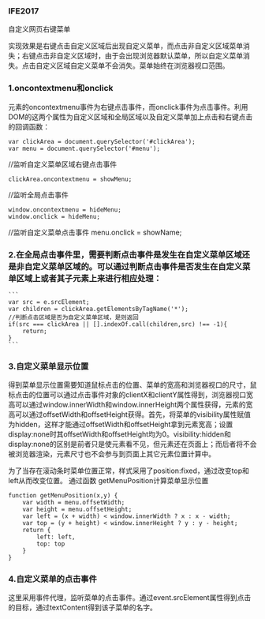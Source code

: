 ### IFE2017
自定义网页右键菜单

实现效果是右键点击自定义区域后出现自定义菜单，而点击非自定义区域菜单消失；右键点击非自定义区域时，由于会出现浏览器默认菜单，所以自定义菜单消失。点击自定义区域自定义菜单不会消失。菜单始终在浏览器视口范围。
### 1.oncontextmenu和onclick
元素的oncontextmenu事件为右键点击事件，而onclick事件为点击事件。利用DOM的这两个属性为自定义区域和全局区域以及自定义菜单加上点击和右键点击的回调函数：
```
var clickArea = document.querySelector('#clickArea');
var menu = document.querySelector('#menu');
```
//监听自定义菜单区域右键点击事件
```
clickArea.oncontextmenu = showMenu;
```
//监听全局点击事件
```
window.oncontextmenu = hideMenu;
window.onclick = hideMenu;
```
//监听自定义菜单点击事件
menu.onclick = showName;
### 2.在全局点击事件里，需要判断点击事件是发生在自定义菜单区域还是非自定义菜单区域的。可以通过判断点击事件是否发生在自定义菜单区域上或者其子元素上来进行相应处理：
	```
	var src = e.srcElement;
	var children = clickArea.getElementsByTagName('*');
	//判断点击区域是否为自定义菜单区域，是则返回
	if(src === clickArea || [].indexOf.call(children,src) !== -1){
		return;
	}
	```
### 3.自定义菜单显示位置
得到菜单显示位置需要知道鼠标点击的位置、菜单的宽高和浏览器视口的尺寸，鼠标点击的位置可以通过点击事件对象的clientX和clientY属性得到，浏览器视口宽高可以通过window.innerWidth和window.innerHeight两个属性获得，元素的宽高可以通过offsetWidth和offsetHeight获得。首先，将菜单的visibility属性赋值为hidden，这样才能通过offsetWidth和offsetHeight拿到元素宽高；设置display:none时其offsetWidth和offsetHeight均为0。visibility:hidden和display:none的区别是前者只是使元素看不见，但元素还在页面上；而后者将不会被浏览器渲染，元素尺寸也不会参与到页面上其它元素位置计算中。

为了当存在滚动条时菜单位置正常，样式采用了position:fixed，通过改变top和left从而改变位置。
通过函数 getMenuPosition计算菜单显示位置
```
function getMenuPosition(x,y) {
	var width = menu.offsetWidth;
	var height = menu.offsetHeight;
	var left = (x + width) < window.innerWidth ? x : x - width;
	var top = (y + height) < window.innerHeight ? y : y - height;
	return {
		left: left,
		top: top
	}
}
```
### 4.自定义菜单的点击事件
这里采用事件代理，监听菜单的点击事件。通过event.srcElement属性得到点击的目标，通过textContent得到该子菜单的名字。